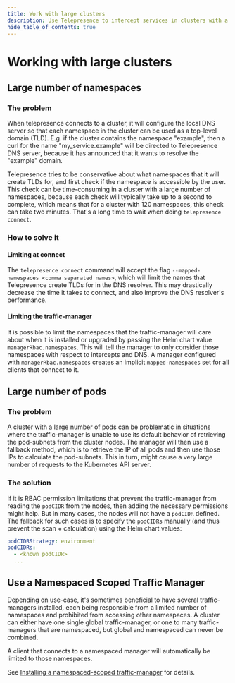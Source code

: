 ```yaml
---
title: Work with large clusters
description: Use Telepresence to intercept services in clusters with a large number of namespaces and workloads.
hide_table_of_contents: true
---
```

# Working with large clusters

## Large number of namespaces

### The problem
When telepresence connects to a cluster, it will configure the local DNS server so that each namespace in the cluster can be used as a top-level domain (TLD). E.g. if the cluster contains the namespace "example", then a curl for the name "my_service.example" will be directed to Telepresence DNS server, because it has announced that it wants to resolve the "example" domain.

Telepresence tries to be conservative about what namespaces that it will create TLDs for, and first check if the namespace is accessible by the user. This check can be time-consuming in a cluster with a large number of namespaces, because each check will typically take up to a second to complete, which means that for a cluster with 120 namespaces, this check can take two minutes. That's a long time to wait when doing `telepresence connect`.

### How to solve it

#### Limiting at connect

The `telepresence connect` command will accept the flag `--mapped-namespaces <comma separated names>`, which will limit the names that Telepresence create TLDs for in the DNS resolver. This may drastically decrease the time it takes to connect, and also improve the DNS resolver's performance.

#### Limiting the traffic-manager

It is possible to limit the namespaces that the traffic-manager will care about when it is installed or upgraded by passing the Helm chart value `managerRbac.namespaces`. This will tell the manager to only consider those namespaces with respect to intercepts and DNS. A manager configured with `managerRbac.namespaces` creates an implicit `mapped-namespaces` set for all clients that connect to it.

## Large number of pods

### The problem

A cluster with a large number of pods can be problematic in situations where the traffic-manager is unable to use its default behavior of retrieving the pod-subnets from the cluster nodes. The manager will then use a fallback method, which is to retrieve the IP of all pods and then use those IPs to calculate the pod-subnets. This in turn, might cause a very large number of requests to the Kubernetes API server.

### The solution

If it is RBAC permission limitations that prevent the traffic-manager from reading the `podCIDR` from the nodes, then adding the necessary permissions might help. But in many cases, the nodes will not have a `podCIDR` defined. The fallback for such cases is to specify the `podCIDRs` manually (and thus prevent the scan + calculation) using the Helm chart values:

```yaml
podCIDRStrategy: environment
podCIDRs:
  - <known podCIDR>
  ...
```

## Use a Namespaced Scoped Traffic Manager

Depending on use-case, it's sometimes beneficial to have several traffic-managers installed, each being responsible from a limited number of namespaces and prohibited from accessing other namespaces. A cluster can either have one single global traffic-manager, or one to many traffic-managers that are namespaced, but global and namespaced can never be combined.

A client that connects to a namespaced manager will automatically be limited to those namespaces.

See [Installing a namespaced-scoped traffic-manager](../install/manager.md#installing-a-namespace-scoped-traffic-manager) for details.
